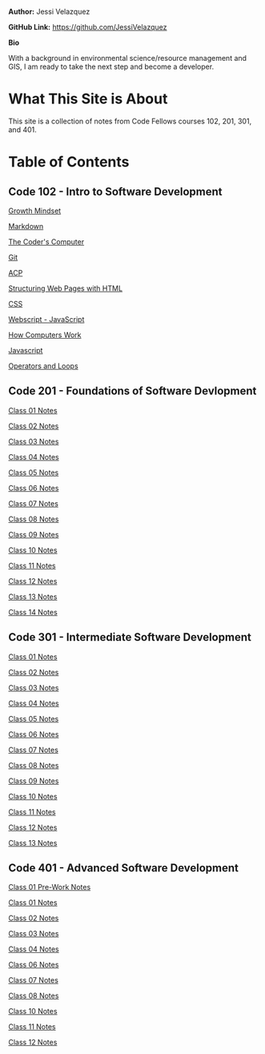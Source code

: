 **Author:** Jessi Velazquez

**GitHub Link:** https://github.com/JessiVelazquez

**Bio**

With a background in environmental science/resource management and GIS, I am ready to take the next step and become a developer. 

# **What This Site is About**
This site is a collection of notes from Code Fellows courses 102, 201, 301, and 401.


# **Table of Contents**


## Code 102 - Intro to Software Development

[Growth Mindset](growthmindset.md)

[Markdown](markdown.md)

[The Coder's Computer](CodersComputer.md)

[Git](git.md)

[ACP](ACP.md)

[Structuring Web Pages with HTML](HTMLStructurePages.md)

[CSS](CSS.md)

[Webscript - JavaScript](WebScript.md)

[How Computers Work](HowComputersWork.md)

[Javascript](javascript.md)

[Operators and Loops](OperatorsAndLoops.md)

## Code 201 - Foundations of Software Devlopment

[Class 01 Notes](201class_01.md)

[Class 02 Notes](201class_02.md)

[Class 03 Notes](201class_03.md)

[Class 04 Notes](201class_04.md)

[Class 05 Notes](201class_05.md)

[Class 06 Notes](201class_06.md)

[Class 07 Notes](201class_07.md)

[Class 08 Notes](201class_08.md)

[Class 09 Notes](201class_09.md)

[Class 10 Notes](201class_10.md)

[Class 11 Notes](201class_11.md)

[Class 12 Notes](201class_12.md)

[Class 13 Notes](201class_13.md)

[Class 14 Notes](201class_14.md)

## Code 301 - Intermediate Software Development

[Class 01 Notes](301class_01.md)

[Class 02 Notes](301class_02.md)

[Class 03 Notes](301class_03.md)

[Class 04 Notes](301class_04.md)

[Class 05 Notes](301class_05.md)

[Class 06 Notes](301class_06.md)

[Class 07 Notes](301class_07.md)

[Class 08 Notes](301class_08.md)

[Class 09 Notes](301class_09.md)

[Class 10 Notes](301class_10.md)

[Class 11 Notes](301class_11.md)

[Class 12 Notes](301class_12.md)

[Class 13 Notes](301class_13.md)

## Code 401 - Advanced Software Development

[Class 01 Pre-Work Notes](401class_preWork.md)

[Class 01 Notes](401class_01.md)

[Class 02 Notes](401class_02.md)

[Class 03 Notes](401class_03.md)

[Class 04 Notes](401class_04.md)

[Class 06 Notes](401class_06.md)

[Class 07 Notes](401class_07.md)

[Class 08 Notes](401class_08.md)

[Class 10 Notes](401class_10.md)

[Class 11 Notes](401class_11.md)

[Class 12 Notes](401class_12.md)